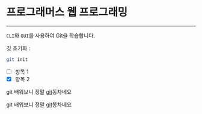 

# 프로그래머스 웹 프로그래밍
---

`CLI`와 `GUI`를 사용하여 Git을 학습합니다.

깃 초기화 : 
```bash //코드 명시한 코드 블럭
git init
```

- [ ] 항목 1
- [x] 항목 2

git 배워보니 정말 [git](https://github.com/taeeun98)똥차네요


git 배워보니 정말 [git][1]똥차네요

[1]:https://github.com/taeeun98